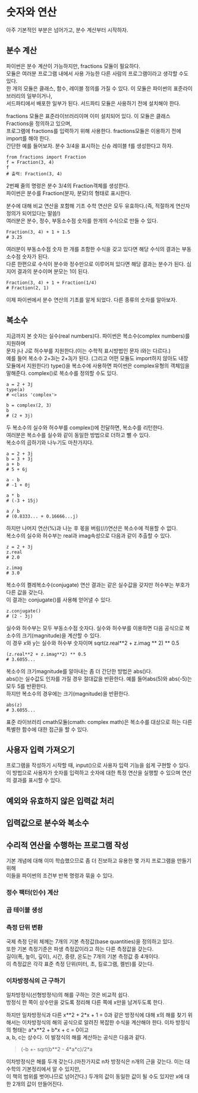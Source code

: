 # 숫자와 연산

아주 기본적인 부분은 넘어가고, 분수 계산부터 시작하자.

## 분수 계산

파이썬은 분수 계산이 가능하지만, fractions 모듈이 필요하다.  
모듈은 여러분 프로그램 내에서 사용 가능한 다른 사람의 프로그램이라고 생각할 수도 있다.  
한 개의 모듈은 클래스, 함수, 레이블 정의를 가질 수 있다. 이 모듈은 파이썬의 표준라이브러리의 일부이거나,  
서드파티에서 배포한 일부가 된다. 서드파티 모듈은 사용하기 전에 설치해야 한다.  


fractions 모듈은 표준라이브러리이며 이미 설치되어 있다. 이 모듈은 클래스 Fractions을 정의하고 있으며,  
프로그램에 fractions를 입력하기 위해 사용한다. fractions모듈은 이용하기 전에 import를 해야 한다.  
간단한 예를 들어보자. 분수 3/4을 표시하는 신슈 레이블 f를 생성한다고 하자.

```{.py}
from fractions import Fraction
f = Fraction(3, 4)
f
# 출력: Fraction(3, 4)
```

2번째 줄의 명령은 분수 3/4의 Fraction객체를 생성한다.  
파이썬은 분수를 Fraction(분자, 분모)의 형태로 표시한다.  


분수에 대해 비교 연산을 포함해 기초 수학 연산은 모두 유효하다.(즉, 적절하게 연산자 정의가 되어있다는 말씀!)  
여러분은 분수, 정수, 부동소수점 숫자를 한개의 수식으로 만들 수 있다.  

```{.py}
Fraction(3, 4) + 1 + 1.5
# 3.25
```

여러분이 부동소수점 숫자 한 개를 초함한 수식을 갖고 있다면 해당 수식의 결과는 부동소수점 숫자가 된다.  
다른 한편으로 수식이 분수와 정수만으로 이루어져 있다면 해당 결과는 분수가 된다. 심지어 결과의 분수이며 분모는 1이 된다.

```{.py}
Fraction(3, 4) + 1 + Fraction(1/4)
# Fraction(2, 1)
```

이제 파이썬에서 분수 연산의 기초를 알게 되었다. 다른 종류의 숫자를 알아보자.  

## 복소수

지금까지 본 숫자는 실수(real numbers)다. 파이썬은 복소수(complex numbers)를 지원하며  
문자 j나 J로 허수부를 지원한다.(이는 수학적 표시방법인 문자 i와는 다르다.)  
예를 들어 복소수 2+3i는 2+3j가 된다. (그리고 어떤 모듈도 import하지 않아도 내장 모듈에서 지원한다!)
type()을 복소수에 사용하면 파이썬은 complex유형의 객체임을 말해준다. complex()로 복소수를 정의할 수도 있다.  

```{.py}
a = 2 + 3j
type(a)
# <class 'complex'>

b = complex(2, 3)
b
# (2 + 3j)
```

두 복소수의 실수와 허수부를 complex()에 전달하면, 복소수를 리턴한다.  
여러분은 복소수를 실수와 같이 동일한 방법으로 더하고 뺄 수 있다.  
복소수의 곱하기와 나누기도 마찬가지다.

```{.py}
a = 2 + 3j
b = 3 + 3j
a + b
# 5 + 6j

a - b
# -1 + 0j

a * b
# (-3 + 15j)

a / b
# (0.8333... + 0.16666...j)
```

하지만 나머지 연산(%)과 나눈 후 몫을 버림(//)연산은 복소수에 적용할 수 없다.  
복소수의 실수와 허수부는 real과 imag속성으로 다음과 같이 추출할 수 있다.  

```{.py}
z = 2 + 3j
z.real
# 2.0

z.imag
# 3.0
```

복소수의 켤레복소수(conjugate) 연산 결과는 같은 실수값을 갖지만 허수부는 부호가 다른 값을 갖는다.  
이 결과는 conjugate()를 사용해 얻어낼 수 있다.  

```{.py}
z.conjugate()
# (2 - 3j)
```

실수와 허수부는 모두 부동소수점 숫자다. 실수와 허수부를 이용하면 다음 공식으로 복소수의 크기(magnitude)을 계산할 수 있다.  
이 경우 x와 y는 실수와 허수부 숫자이며 sqrt(z.real\*\*2 + z.imag \*\* 2) \*\* 0.5

```{.py}
(z.real**2 + z.imag**2) ** 0.5
# 3.6055...
```
복소수의 크기magnitude를 알아내는 좀 더 간단한 방법은 abs()다.  
abs()는 실수값도 인자를 가질 경우 절대값을 반환한다. 예를 들어abs(5)와 abs(-5)는 모두 5를 반환한다.  
하지만 복소수의 경우에는 크기(magnitude)을 반환한다.  

```{.py}
abs(z)
# 3.6055...
```

표준 라이브러리 cmath모듈(cmath: complex math)은 복소수를 대상으로 하는 다른 특별한 함수에 대한 접근을 할 수 있다.  

## 사용자 입력 가져오기

프로그램을 작성하기 시작할 때, input()으로 사용자 입력 기능을 쉽게 구현할 수 있다.  
이 방법으로 사용자가 숫자를 입력하고 숫자에 대한 특정 연산을 실행할 수 있으며 연산의 결과를 표시할 수 있다.  

## 예외와 유효하지 않은 입력값 처리

## 입력값으로 분수와 복소수

## 수리적 연산을 수행하는 프로그램 작성

기본 개념에 대해 이미 학습했으므로 좀 더 진보하고 유용한 몇 가지 프로그램을 만들기 위해  
이들을 파이썬의 조건부 반복 명령과 묶을 수 있다.  

### 정수 팩터(인수) 계산

### 곱 테이블 생성

### 측정 단위 변환

국제 측정 단위 체께는 7개의 기본 측정값(base quantities)을 정의하고 있다.  
또한 기본 측정기준은 파생 측정값이라고 하는 다른 측정값을 갖는다.  
길이(폭, 높이, 깊이), 시간, 중량, 온도는 7개의 기본 측정값 중 4개이다.  
이 측정값은 각각 표준 측정 단위(미터, 초, 킬로그램, 켈빈)를 갖는다.  

### 이차방정식의 근 구하기

일차방정식(선형방정식)의 해를 구하는 것은 비교적 쉽다.  
방정식 한 쪽이 상수만을 갖도록 정리해 다른 쪽에 x만을 남겨두도록 한다.  


하지만 일차방정식과 다른 x\*\*2 + 2\*x + 1 = 0과 같은 방정식에 대해 x의 해를 찾기 위해서는 
이차방정식의 해의 공식으로 알려진 복잡한 수식을 계산해야 한다. 이차 방정식의 형태는 a\*x\*\*2 + b\*x + c = 0이고  
a, b, c는 상수다. 이 발정식의 해를 계산하는 공식은 다음과 같다.  

> (-b +- sqrt(b\*\*2 - 4\*a\*c)/2\*a


이차방정식은 해를 두개 갖는다.(마찬가지로 n차 방정식은 n개의 근을 갖는다. 이는 대수학의 기본정리에서 알 수 있지만,  
이 책의 범위를 벗어나므로 넘어간다.) 두개의 값이 동일한 값이 될 수도 있지만 x에 대한 2개의 값이 만들어진다.  


